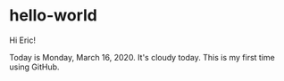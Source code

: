 # hello-world

Hi Eric!

Today is Monday, March 16, 2020. It's cloudy today.
This is my first time using GitHub.
